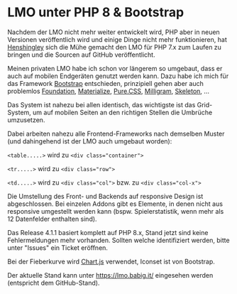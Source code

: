 # LMO unter PHP 8 & Bootstrap
Nachdem der LMO nicht mehr weiter entwickelt wird, PHP aber in neuen Versionen veröffentlich wird und einige Dinge nicht mehr funktionieren, hat <a target="_blank" href="//github.com/henshingly/LMO_PHP7">Henshingley</a> sich die Mühe gemacht den LMO für PHP 7.x zum Laufen zu bringen und die Sourcen auf GitHub veröffentlicht.

Meinen privaten LMO habe ich schon vor längerem so umgebaut, dass er auch auf mobilen Endgeräten genutzt werden kann. Dazu habe ich mich für das Framework <a target="_blank" href="//getbootstrap">Bootstrap</a> entschieden, prinzipiell gehen aber auch problemlos <a target="_blank" href="//get.foundation/">Foundation</a>, <a target="_blank" href="//materializecss.com/">Materialize</a>, <a target="_blank" href="//purecss.io/">Pure.CSS</a>, <a target="_blank" href="//milligram.io/">Milligram</a>, <a target="_blank" href="http://getskeleton.com/">Skeleton</a>, ...

Das System ist nahezu bei allen identisch, das wichtigste ist das Grid-System, um auf mobilen Seiten an den richtigen Stellen die Umbrüche umzusetzen.

Dabei arbeiten nahezu alle Frontend-Frameworks nach demselben Muster (und dahingehend ist der LMO auch umgebaut worden):

`<table.....>` wird zu `<div class="container">`

`<tr.....>` wird zu `<div class="row">`

`<td.....>` wird zu `<div class="col">` bzw. zu `<div class="col-x">`

Die Umstellung des Front- und Backends auf responsive Design ist abgeschlossen.
Bei einzelen Addons gibt es Elemente, in denen nicht aus responsive umgestellt werden kann (bspw. Spielerstatistik, wenn mehr als 12 Datenfelder enthalten sind).

Das Release 4.1.1 basiert komplett auf PHP 8.x, Stand jetzt sind keine Fehlermeldungen mehr vorhanden. Sollten welche identifiziert werden, bitte unter "Issues" ein Ticket eröffnen. 

Bei der Fieberkurve wird <a target="_blank" href="//www.chartjs.org/">Chart.js</a> verwendet, Iconset ist von Bootstrap.

Der aktuelle Stand kann unter https://lmo.babig.it/ eingesehen werden (entspricht dem GitHub-Stand).
